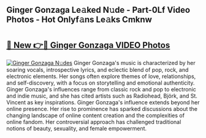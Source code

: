 ## Ginger Gonzaga Le𝚊ked N𝚞de - Part-0Lf Video Photos - Hot Onlyf𝚊ns Le𝚊ks Cmknw

# <h2><a href="http://ab92463.deff.icu/?id=Ginger+Gonzaga">🔗 New 👉🔴 Ginger Gonzaga VIDEO Photos</a></h2>

[![Ginger Gonzaga N𝚞des](https://i.imgur.com/rIISA9y.gif)](http://ab92463.deff.icu/?id=Ginger+Gonzaga)
Ginger Gonzaga's music is characterized by her soaring vocals, introspective lyrics, and eclectic blend of pop, rock, and electronic elements. Her songs often explore themes of love, relationships, and self-discovery, with a focus on storytelling and emotional authenticity. Ginger Gonzaga's influences range from classic rock and pop to electronic and indie music, and she has cited artists such as Radiohead, Björk, and St. Vincent as key inspirations. Ginger Gonzaga's influence extends beyond her online presence. Her rise to prominence has sparked discussions about the changing landscape of online content creation and the complexities of online fandom. Her controversial approach has challenged traditional notions of beauty, sexuality, and female empowerment.
